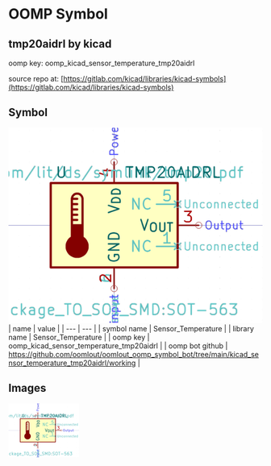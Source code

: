 # OOMP Symbol  
## tmp20aidrl  by kicad  
  
oomp key: oomp_kicad_sensor_temperature_tmp20aidrl  
  
source repo at: [https://gitlab.com/kicad/libraries/kicad-symbols](https://gitlab.com/kicad/libraries/kicad-symbols)  
## Symbol  
  
[![working.png](working_600.png)](working.png)  
| name | value | 
| --- | --- | 
| symbol name | Sensor_Temperature | 
| library name | Sensor_Temperature | 
| oomp key | oomp_kicad_sensor_temperature_tmp20aidrl | 
| oomp bot github | https://github.com/oomlout/oomlout_oomp_symbol_bot/tree/main/kicad_sensor_temperature_tmp20aidrl/working | 
## Images  
  
[![working.png](working_140.png)](working.png)  

